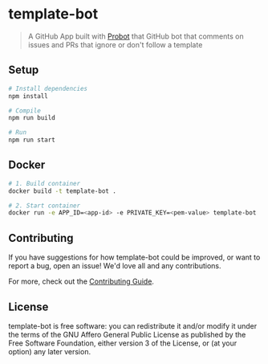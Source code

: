 # template-bot

> A GitHub App built with [Probot](https://github.com/probot/probot) that GitHub bot that comments on issues and PRs that ignore or don&#x27;t follow a template

## Setup

```sh
# Install dependencies
npm install

# Compile
npm run build

# Run
npm run start
```

## Docker

```sh
# 1. Build container
docker build -t template-bot .

# 2. Start container
docker run -e APP_ID=<app-id> -e PRIVATE_KEY=<pem-value> template-bot
```

## Contributing

If you have suggestions for how template-bot could be improved, or want to report a bug, open an issue! We'd love all and any contributions.

For more, check out the [Contributing Guide](CONTRIBUTING.md).

## License

template-bot is free software: you can redistribute it and/or modify
it under the terms of the GNU Affero General Public License as published by
the Free Software Foundation, either version 3 of the License, or
(at your option) any later version.
